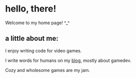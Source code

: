 # hello, there!

Welcome to my home page! ^_^

## a little about me:

I enjoy writing code for video games.

I write words for humans on my [blog](/blog), mostly about gamedev.

Cozy and wholesome games are my jam.